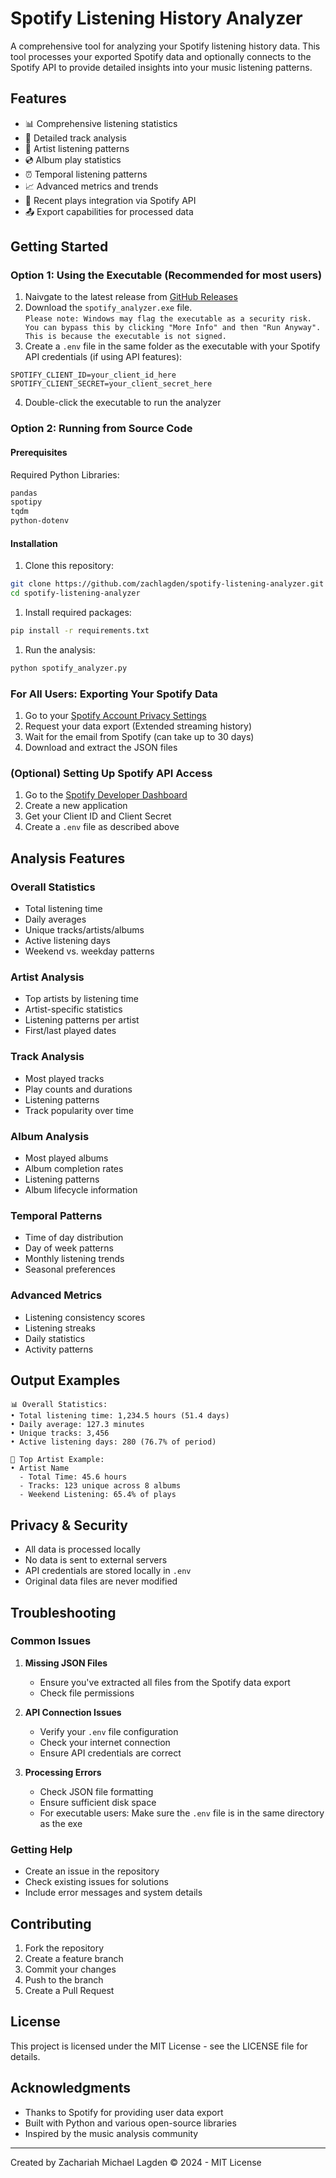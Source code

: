 # Spotify Listening History Analyzer

A comprehensive tool for analyzing your Spotify listening history data. This tool processes your exported Spotify data and optionally connects to the Spotify API to provide detailed insights into your music listening patterns.

## Features

- 📊 Comprehensive listening statistics
- 🎵 Detailed track analysis
- 👥 Artist listening patterns
- 💿 Album play statistics
- ⏰ Temporal listening patterns
- 📈 Advanced metrics and trends
- 🔄 Recent plays integration via Spotify API
- 📤 Export capabilities for processed data

## Getting Started

### Option 1: Using the Executable (Recommended for most users)

1. Naivgate to the latest release from [GitHub Releases](https://github.com/zachlagden/spotify-listening-analyzer/releases/tag/v1.0.0)
2. Download the `spotify_analyzer.exe` file.<br>
   `Please note: Windows may flag the executable as a security risk. You can bypass this by clicking "More Info" and then "Run Anyway". This is because the executable is not signed.`
3. Create a `.env` file in the same folder as the executable with your Spotify API credentials (if using API features):

```plaintext
SPOTIFY_CLIENT_ID=your_client_id_here
SPOTIFY_CLIENT_SECRET=your_client_secret_here
```

4. Double-click the executable to run the analyzer

### Option 2: Running from Source Code

#### Prerequisites

Required Python Libraries:

```bash
pandas
spotipy
tqdm
python-dotenv
```

#### Installation

1. Clone this repository:

```bash
git clone https://github.com/zachlagden/spotify-listening-analyzer.git
cd spotify-listening-analyzer
```

1. Install required packages:

```bash
pip install -r requirements.txt
```

1. Run the analysis:

```bash
python spotify_analyzer.py
```

### For All Users: Exporting Your Spotify Data

1. Go to your [Spotify Account Privacy Settings](https://www.spotify.com/account/privacy/)
2. Request your data export (Extended streaming history)
3. Wait for the email from Spotify (can take up to 30 days)
4. Download and extract the JSON files

### (Optional) Setting Up Spotify API Access

1. Go to the [Spotify Developer Dashboard](https://developer.spotify.com/dashboard/create)
2. Create a new application
3. Get your Client ID and Client Secret
4. Create a `.env` file as described above

## Analysis Features

### Overall Statistics

- Total listening time
- Daily averages
- Unique tracks/artists/albums
- Active listening days
- Weekend vs. weekday patterns

### Artist Analysis

- Top artists by listening time
- Artist-specific statistics
- Listening patterns per artist
- First/last played dates

### Track Analysis

- Most played tracks
- Play counts and durations
- Listening patterns
- Track popularity over time

### Album Analysis

- Most played albums
- Album completion rates
- Listening patterns
- Album lifecycle information

### Temporal Patterns

- Time of day distribution
- Day of week patterns
- Monthly listening trends
- Seasonal preferences

### Advanced Metrics

- Listening consistency scores
- Listening streaks
- Daily statistics
- Activity patterns

## Output Examples

```plaintext
📊 Overall Statistics:
• Total listening time: 1,234.5 hours (51.4 days)
• Daily average: 127.3 minutes
• Unique tracks: 3,456
• Active listening days: 280 (76.7% of period)

🎸 Top Artist Example:
• Artist Name
  - Total Time: 45.6 hours
  - Tracks: 123 unique across 8 albums
  - Weekend Listening: 65.4% of plays
```

## Privacy & Security

- All data is processed locally
- No data is sent to external servers
- API credentials are stored locally in `.env`
- Original data files are never modified

## Troubleshooting

### Common Issues

1. **Missing JSON Files**
   - Ensure you've extracted all files from the Spotify data export
   - Check file permissions

2. **API Connection Issues**
   - Verify your `.env` file configuration
   - Check your internet connection
   - Ensure API credentials are correct

3. **Processing Errors**
   - Check JSON file formatting
   - Ensure sufficient disk space
   - For executable users: Make sure the `.env` file is in the same directory as the exe

### Getting Help

- Create an issue in the repository
- Check existing issues for solutions
- Include error messages and system details

## Contributing

1. Fork the repository
2. Create a feature branch
3. Commit your changes
4. Push to the branch
5. Create a Pull Request

## License

This project is licensed under the MIT License - see the LICENSE file for details.

## Acknowledgments

- Thanks to Spotify for providing user data export
- Built with Python and various open-source libraries
- Inspired by the music analysis community

---
Created by Zachariah Michael Lagden
© 2024 - MIT License
